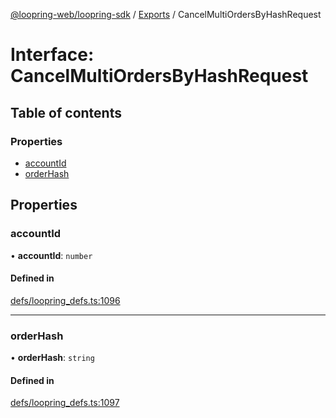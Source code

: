 [@loopring-web/loopring-sdk](../README.md) / [Exports](../modules.md) / CancelMultiOrdersByHashRequest

# Interface: CancelMultiOrdersByHashRequest

## Table of contents

### Properties

- [accountId](CancelMultiOrdersByHashRequest.md#accountid)
- [orderHash](CancelMultiOrdersByHashRequest.md#orderhash)

## Properties

### accountId

• **accountId**: `number`

#### Defined in

[defs/loopring_defs.ts:1096](https://github.com/Loopring/loopring_sdk/blob/4fed49a/src/defs/loopring_defs.ts#L1096)

___

### orderHash

• **orderHash**: `string`

#### Defined in

[defs/loopring_defs.ts:1097](https://github.com/Loopring/loopring_sdk/blob/4fed49a/src/defs/loopring_defs.ts#L1097)
